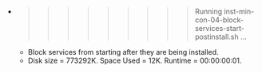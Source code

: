* >>>>>>>>> Running inst-min-con-04-block-services-start-postinstall.sh ...
  * Block services from starting after they are being installed.
  * Disk size = 773292K. Space Used = 12K. Runtime = 00:00:00:01.
